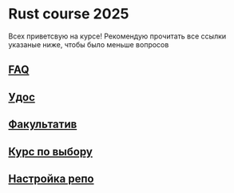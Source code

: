 # Rust course 2025
Всех приветсвую на курсе! Рекомендую прочитать все ссылки указаные ниже, чтобы было меньше вопросов

## [FAQ](../Rust_course_2025/docs/faq.md)
## [Удос](../Rust_course_2025/docs/udos.md)
## [Факультатив](../Rust_course_2025/docs/optional.md)
## [Курс по выбору](../Rust_course_2025/docs/elective.md)
## [Настройка репо](../Rust_course_2025/docs/homework_setup.md)
